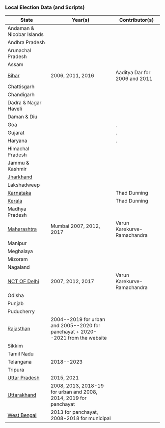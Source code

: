 ### Local Election Data (and Scripts)


| State                                    | Year(s) | Contributor(s) | 
| ---------------------------------------- | ------- | ------- | 
|  Andaman & Nicobar Islands               |        | | 
| Andhra Pradesh                           |   | |
| Arunachal Pradesh                        |   | |
| Assam                                    |   | |
| [Bihar](bihar/)                          | 2006, 2011, 2016    | Aaditya Dar for 2006 and 2011 |
| Chattisgarh                              |  | |
| Chandigarh                               |  | |
| Dadra & Nagar Haveli                     |  | |
| Daman & Diu                              |  | |
| Goa                                      |   |. |
| Gujarat                                  |   |. |
| Haryana                                  |   |. |
| Himachal Pradesh                         |   |  |
| Jammu & Kashmir                          |   |  |
| [Jharkhand](jharkhand/)                  |   |  |
| Lakshadweep                              |   |  |
| [Karnataka](karnatka/)                   |   | Thad Dunning|
| [Kerala](kerala/)                        |   | Thad Dunning|
| Madhya Pradesh                           |   |  |
| [Maharashtra](maharashtra/)              | Mumbai 2007, 2012, 2017   | Varun Karekurve-Ramachandra |
| Manipur                                  |  | |
| Meghalaya                                |  | |
| Mizoram                                  |  | |
| Nagaland                                 |  | | 
| [NCT OF Delhi](delhi/)                   | 2007, 2012, 2017| Varun Karekurve-Ramachandra |
| Odisha                                   |     |  |
| Punjab                                   |     |  |
| Puducherry                               |     |  |
| [Rajasthan](rajasthan/)                  |  2004--2019 for urban and 2005--2020 for panchayat + 2020--2021 from the website  |  |
| Sikkim                                   |     |  |
| Tamil Nadu                               |     |  |
| Telangana                                |  2018--2023   |  |
| Tripura                                  |     |  |
| [Uttar Pradesh](up/)                     |  2015, 2021  |  |
| [Uttarakhand](uttarakhand/)              |  2008, 2013, 2018-19 for urban and 2008, 2014, 2019 for panchayat   | |
| [West Bengal](wb/)                       |  2013 for panchayat, 2008-2018 for municipal  | |


